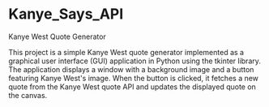 # Kanye_Says_API

Kanye West Quote Generator

This project is a simple Kanye West quote generator implemented as a graphical user interface (GUI) 
application in Python using the tkinter library. The application displays a window with a background image 
and a button featuring Kanye West's image. When the button is clicked, it fetches a new quote 
from the Kanye West quote API and updates the displayed quote on the canvas.
